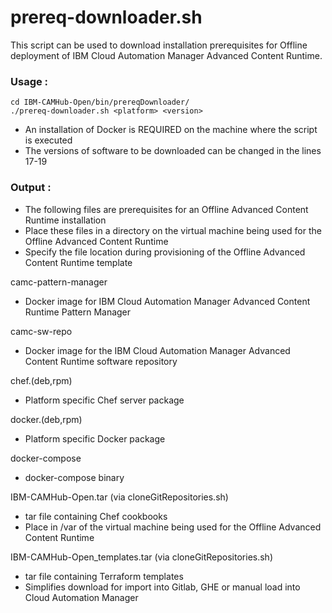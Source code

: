 #  prereq-downloader.sh
This script can be used to download installation prerequisites for Offline deployment of IBM Cloud Automation Manager Advanced Content Runtime.

### Usage :
```
cd IBM-CAMHub-Open/bin/prereqDownloader/
./prereq-downloader.sh <platform> <version>
```
- An installation of Docker is REQUIRED on the machine where the script is executed
- The versions of software to be downloaded can be changed in the lines 17-19

### Output :

- The following files are prerequisites for an Offline Advanced Content Runtime installation
- Place these files in a directory on the virtual machine being used for the Offline Advanced Content Runtime
- Specify the file location during provisioning of the Offline Advanced Content Runtime template 

camc-pattern-manager
- Docker image for IBM Cloud Automation Manager Advanced Content Runtime Pattern Manager

camc-sw-repo
- Docker image for the IBM Cloud Automation Manager Advanced Content Runtime software repository

chef.(deb,rpm)
- Platform specific Chef server package

docker.(deb,rpm)
- Platform specific Docker package

docker-compose
- docker-compose binary


IBM-CAMHub-Open.tar (via cloneGitRepositories.sh)
- tar file containing Chef cookbooks
- Place in /var of the virtual machine being used for the Offline Advanced Content Runtime

IBM-CAMHub-Open_templates.tar (via cloneGitRepositories.sh)
- tar file containing Terraform templates
- Simplifies download for import into Gitlab, GHE or manual load into Cloud Automation Manager
